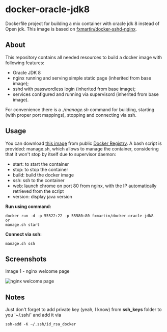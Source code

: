 # docker-oracle-jdk8
Dockerfile project for building a mix container with oracle jdk 8 instead of Open jdk. This image is based on [fxmartin/docker-sshd-nginx](https://github.com/fxmartin/docker-sshd-nginx).

## About

This repository contains all needed resources to build a docker image with following features:
* Oracle JDK 8
* nginx running and serving simple static page (inherited from base image);
* sshd with passwordless login (inherited from base image);
* services configured and running via supervisord  (inherited from base image).

For convenience there is a *./manage.sh* command for building, starting (with proper port mappings), stopping and connecting via ssh.

## Usage

You can download [this image](https://hub.docker.com/r/fxmartin/docker-oracle-jdk8/) from public [Docker Registry](https://hub.docker.com/).
A bash script is provided: manage.sh, which allows to manage the container, considering that it won't stop by itself due to supervisor daemon:
* start: to start the container
* stop: to stop the container
* build: build the docker image
* ssh: ssh to the container
* web: launch chrome on port 80 from nginx, with the IP automatically retrieved from the script
* version: display java version

**Run using command:**
```
docker run -d -p 55522:22 -p 55580:80 fxmartin/docker-oracle-jdk8
or
manage.sh start
```

**Connect via ssh:**
```
manage.sh ssh
```
## Screenshots

Image 1 - nginx welcome page

![nginx welcome page](https://raw.github.com/fxmartin/docker-oracle-jdk8/master/screenshots/nginx_welcome_page.png)

## Notes
Just don't forget to add private key (yeah, I know) from **ssh_keys** folder to you '~/.ssh/' and add it via
```
ssh-add -K ~/.ssh/id_rsa_docker
```